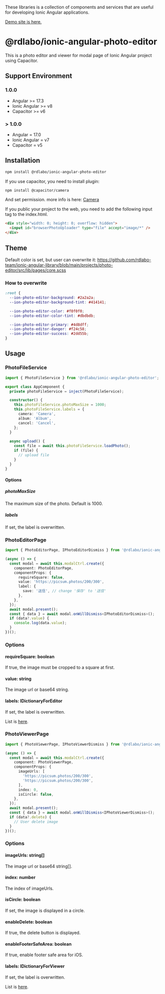 These libraries is a collection of components and services that are useful for developing Ionic Angular applications.

[Demo site is here.](https://rdlabo-ionic-angular-library.netlify.app/)

# @rdlabo/ionic-angular-photo-editor

This is a photo editor and viewer for modal page of Ionic Angular project using Capacitor.

## Support Environment
### 1.0.0
- Angular >= 17.3
- Ionic Angular >= v8
- Capacitor >= v6

### > 1.0.0
- Angular = 17.0
- Ionic Angular = v7
- Capacitor = v5


## Installation

```bash
npm install @rdlabo/ionic-angular-photo-editor
```

If you use capacitor, you need to install plugin:

```bash
npm install @capacitor/camera
```

And set permission. more info is here: [Camera](https://capacitorjs.com/docs/apis/camera#android-configuration)

If you public your project to the web, you need to add the following input tag to the index.html.

```html
<div style="width: 0; height: 0; overflow: hidden">
  <input id="browserPhotoUploader" type="file" accept="image/*" />
</div>
```

## Theme

Default color is set, but user can overwrite it: https://github.com/rdlabo-team/ionic-angular-library/blob/main/projects/photo-editor/src/lib/pages/core.scss

### How to overwrite

```scss
:root {
  --ion-photo-editor-background: #2a2a2a;
  --ion-photo-editor-background-tint: #414141;

  --ion-photo-editor-color: #f0f0f0;
  --ion-photo-editor-color-tint: #dbdbdb;

  --ion-photo-editor-primary: #4d8dff;
  --ion-photo-editor-danger: #f24c58;
  --ion-photo-editor-success: #2dd55b;
}
```

## Usage

### PhotoFileService

```typescript
import { PhotoFileService } from '@rdlabo/ionic-angular-photo-editor';

export class AppComponent {
  private photoFileService = inject(PhotoFileService);

  constructor() {
    this.photoFileService.photoMaxSize = 1000;
    this.photoFileService.labels = {
      camera: 'Camera',
      album: 'Album',
      cancel: 'Cancel',
    };
  }
  
  async upload() {
    const file = await this.photoFileService.loadPhoto();
    if (file) {
      // upload file
    }
  }
}
````

#### Options
##### photoMaxSize

The maximum size of the photo. Default is 1000.

##### labels

If set, the label is overwritten.


### PhotoEditorPage

```typescript
import { PhotoEditorPage, IPhotoEditorDismiss } from '@rdlabo/ionic-angular-photo-editor';

(async () => {
  const modal = await this.modalCtrl.create({
    component: PhotoEditorPage,
    componentProps: {
      requireSquare: false,
      value: 'https://picsum.photos/200/300',
      label: {
        save: '送信', // change '保存' to '送信'
      },
    },
  });
  await modal.present();
  const { data } = await modal.onWillDismiss<IPhotoEditorDismiss>();
  if (data?.value) {
    console.log(data.value);
  }
})();
```

### Options

#### requireSquare: boolean

If true, the image must be cropped to a square at first.

#### value: string

The image url or base64 string.

#### labels: IDictionaryForEditor

If set, the label is overwritten.

List is [here](https://github.com/rdlabo-team/ionic-angular-library/blob/main/projects/photo-editor/src/lib/dictionaries.ts).


### PhotoViewerPage

```typescript
import { PhotoViewerPage, IPhotoViewerDismiss } from '@rdlabo/ionic-angular-photo-editor';

(async () => {
  const modal = await this.modalCtrl.create({
    component: PhotoViewerPage,
    componentProps: {
      imageUrls: [
        'https://picsum.photos/200/300',
        'https://picsum.photos/200/300',
      ],
      index: 0,
      isCircle: false,
    },
  });
  await modal.present();
  const { data } = await modal.onWillDismiss<IPhotoViewerDismiss>();
  if (data?.delete) {
    // User delete image
  }
})();
```

### Options

#### imageUrls: string[]

The image url or base64 string[].

#### index: number

The index of imageUrls.

#### isCircle: boolean

If set, the image is displayed in a circle.

#### enableDelete: boolean

If true, the delete button is displayed.

#### enableFooterSafeArea: boolean

If true, enable footer safe area for iOS.

#### labels: IDictionaryForViewer

If set, the label is overwritten.

List is [here](https://github.com/rdlabo-team/ionic-angular-library/blob/main/projects/photo-editor/src/lib/dictionaries.ts).
